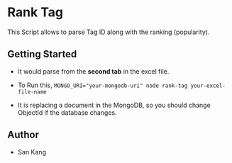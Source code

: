 # Rank Tag

This Script allows to parse Tag ID along with the ranking (popularity). 

## Getting Started

* It would parse from the **second tab** in the excel file.

* To Run this, ```MONGO_URI="your-mongodb-uri" node rank-tag your-excel-file-name```

* It is replacing a document in the MongoDB, so you should change ObjectId if the database changes.


## Author
* San Kang


